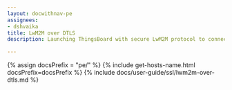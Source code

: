 ```yaml
---
layout: docwithnav-pe
assignees:
- dshvaika
title: LwM2M over DTLS
description: Launching ThingsBoard with secure LwM2M protocol to connect your IoT devices and projects.

---
```


{% assign docsPrefix = "pe/" %}
{% include get-hosts-name.html docsPrefix=docsPrefix %}
{% include docs/user-guide/ssl/lwm2m-over-dtls.md %}